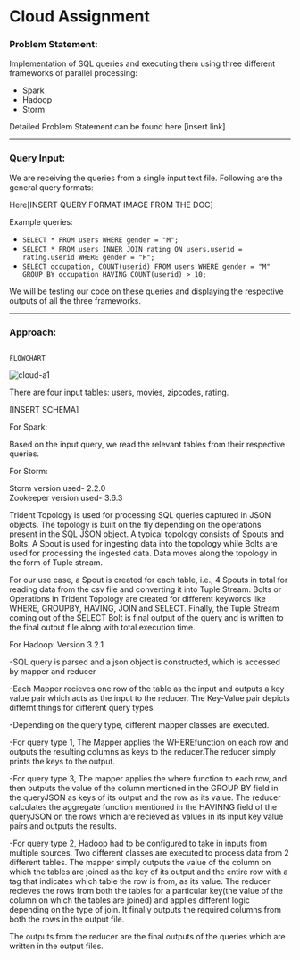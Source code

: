# Cloud Assignment
### Problem Statement:
Implementation of SQL queries and executing them using three different frameworks of parallel processing:
- Spark
- Hadoop
- Storm

Detailed Problem Statement can be found here [insert link]
<hr>

### Query Input:
We are receiving the queries from a single input text file. Following are the general query formats:

Here[INSERT QUERY FORMAT IMAGE FROM THE DOC]

Example queries: <br>
- ```SELECT * FROM users WHERE gender = "M";```
- ```SELECT * FROM users INNER JOIN rating ON users.userid = rating.userid WHERE gender = "F";```
- ```SELECT occupation, COUNT(userid) FROM users WHERE gender = "M" GROUP BY occupation HAVING COUNT(userid) > 10;```

We will be testing our code on these queries and displaying the respective outputs of all the three frameworks.
<hr>

### Approach:

                                                                          FLOWCHART   
                                                                          
![cloud-a1](https://user-images.githubusercontent.com/54042697/136254816-279a4a0c-77e3-498b-ba1a-353a55d7fa96.jpg)

  
  
There are four input tables: users, movies, zipcodes, rating.

[INSERT SCHEMA]


For Spark:

Based on the input query, we read the relevant tables from their respective queries.

For Storm:  

Storm version used- 2.2.0  
Zookeeper version used- 3.6.3  

Trident Topology is used for processing SQL queries captured in JSON objects. The topology is built on the fly depending on the operations present in the SQL JSON object.
A typical topology consists of Spouts and Bolts. A Spout is used for ingesting data into the topology while Bolts are used for processing the ingested data. Data moves along the topology in the form of Tuple stream.  

For our use case, a Spout is created for each table, i.e., 4 Spouts in total for reading data from the csv file and converting it into Tuple Stream. Bolts or Operations in Trident Topology are created for different keywords like WHERE, GROUPBY, HAVING, JOIN and SELECT. Finally, the Tuple Stream coming out of the SELECT Bolt is final output of the query and is written to the final output file along with total execution time.

For Hadoop:
Version 3.2.1

-SQL query is parsed and a json object is constructed, which is accessed by mapper and reducer

-Each Mapper recieves one row of the table as the input and outputs a key value pair which acts as the input to the reducer. The Key-Value pair depicts differnt things for different query types.

-Depending on the query type, different mapper classes are executed.

-For query type 1, The Mapper applies the WHEREfunction on each row and outputs the resulting columns as keys to the reducer.The reducer simply prints the keys to the output.

-For query type 3, The mapper applies the where function to each row, and then outputs the value of the column mentioned in the GROUP BY field in the queryJSON as keys of its output and the row as its value. The reducer calculates the aggregate function mentioned in the HAVINNG field of the queryJSON on the rows which are recieved as values in its input key value pairs and outputs the results.

-For query type 2, Hadoop had to be configured to take in inputs from multiple sources. Two different classes are executed to process data from 2 different tables. The mapper simply outputs the value of the column on which the tables are joined as the key of its output and the entire row with a tag that indicates which table the row is from, as its value. The reducer recieves the rows from both the tables for a particular key(the value of the column on which the tables are joined) and applies different logic depending on the type of join. It finally outputs the required columns from both the rows in the output file.  

The outputs from the reducer are the final outputs of the queries which are written in the output files.
